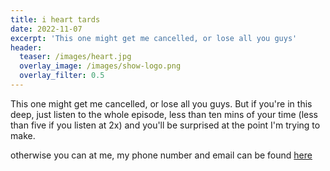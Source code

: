 ```yaml
---
title: i heart tards
date: 2022-11-07
excerpt: 'This one might get me cancelled, or lose all you guys'
header:
  teaser: /images/heart.jpg
  overlay_image: /images/show-logo.png
  overlay_filter: 0.5
---
```


<!--<iframe src='https://open.spotify.com/embed/episode/4aGo4rbaKqXSxJR3B7cs7S' width='80%' height='232' frameborder='0' allowtransparency='true' allow='encrypted-media'></iframe>-->

This one might get me cancelled, or lose all you guys. But if you're in this deep, just listen to the whole episode, less than ten mins of your time (less than five if you listen at 2x) and you'll be surprised at the point I'm trying to make.

otherwise you can at me, my phone number and email can be found [here](https://sucias.xyz)
